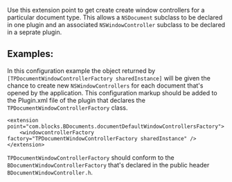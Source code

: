Use this extension point to get create create window controllers for a particular document type. This allows a `NSDocument` subclass to be declared in one plugin and an associated `NSWindowController` subclass to be declared in a seprate plugin.

## Examples:

In this configuration example the object returned by `[TPDocumentWindowControllerFactory sharedInstance]` will be given the chance to create new `NSWindowControllers` for each document that's opened by the application. This configuration markup should be added to the Plugin.xml file of the plugin that declares the `TPDocumentWindowControllerFactory` class.

	<extension point="com.blocks.BDocuments.documentDefaultWindowControllersFactory">
        <windowcontrollerFactory factory="TPDocumentWindowControllerFactory sharedInstance" />
    </extension>

`TPDocumentWindowControllerFactory` should conform to the `BDocumentWindowControllerFactory` that's declared in the public header `BDocumentWindowController.h`.